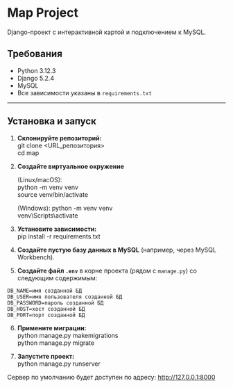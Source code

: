 # Map Project

Django-проект с интерактивной картой и подключением к MySQL.

## Требования

- Python 3.12.3
- Django 5.2.4
- MySQL
- Все зависимости указаны в `requirements.txt`

---

## Установка и запуск

1. **Склонируйте репозиторий:**  
git clone <URL_репозитория>  
cd map

2. **Создайте виртуальное окружение**

    (Linux/macOS):  
  python -m venv venv  
  source venv/bin/activate

      (Windows):
  python -m venv venv  
  venv\Scripts\activate

3. **Установите зависимости:**  
pip install -r requirements.txt

4. **Создайте пустую базу данных в MySQL** (например, через MySQL Workbench).

5. **Создайте файл `.env`** в корне проекта (рядом с `manage.py`) со следующим содержимым:  
```
DB_NAME=имя созданной БД
DB_USER=имя пользователя созданной БД
DB_PASSWORD=пароль созданной БД
DB_HOST=хост созданной БД
DB_PORT=порт созданной БД
```

6. **Примените миграции:**  
python manage.py makemigrations  
python manage.py migrate

7. **Запустите проект:**  
python manage.py runserver  

Сервер по умолчанию будет доступен по адресу: http://127.0.0.1:8000
